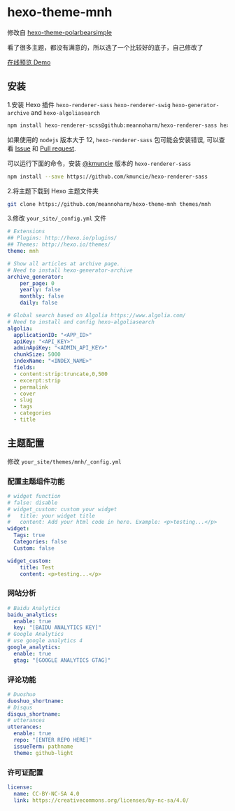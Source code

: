 # hexo-theme-mnh

修改自 [hexo-theme-polarbearsimple](https://github.com/henryhuang/hexo-theme-polarbearsimple)

看了很多主题，都没有满意的，所以选了一个比较好的底子，自己修改了

[在线预览 Demo](https://mnh.gao.tn)

## 安装

1.安装 Hexo 插件 `hexo-renderer-sass` `hexo-renderer-swig` `hexo-generator-archive` and `hexo-algoliasearch`

  ```bash
  npm install hexo-renderer-scss@github:meannoharm/hexo-renderer-sass hexo-renderer-swig hexo-generator-archive hexo-algoliasearch --save
  ```

  如果使用的 `nodejs` 版本大于 12, `hexo-renderer-sass` 包可能会安装错误, 可以查看 [Issue](https://github.com/knksmith57/hexo-renderer-sass/issues/43) 和 [Pull request](https://github.com/knksmith57/hexo-renderer-sass/pull/46).

  可以运行下面的命令，安装 [@kmuncie](https://github.com/kmuncie) 版本的 `hexo-renderer-sass` 

  ```bash
  npm install --save https://github.com/kmuncie/hexo-renderer-sass
  ```

2.将主题下载到 Hexo 主题文件夹

  ```bash
  git clone https://github.com/meannoharm/hexo-theme-mnh themes/mnh
  ```

3.修改 `your_site/_config.yml` 文件

```yaml
# Extensions
## Plugins: http://hexo.io/plugins/
## Themes: http://hexo.io/themes/
theme: mnh

# Show all articles at archive page.
# Need to install hexo-generator-archive
archive_generator:
    per_page: 0
    yearly: false
    monthly: false
    daily: false

# Global search based on Algolia https://www.algolia.com/
# Need to install and config hexo-algoliasearch
algolia:
  applicationID: "<APP_ID>"
  apiKey: "<API_KEY>"
  adminApiKey: "<ADMIN_API_KEY>"
  chunkSize: 5000
  indexName: "<INDEX_NAME>"
  fields:
  - content:strip:truncate,0,500
  - excerpt:strip
  - permalink
  - cover
  - slug
  - tags
  - categories
  - title
```

## 主题配置

修改 `your_site/themes/mnh/_config.yml`

### 配置主题组件功能

```yaml
# widget function
# false: disable
# widget_custom: custom your widget
#   title: your widget title
#   content: Add your html code in here. Example: <p>testing...</p>
widget:
  Tags: true
  Categories: false
  Custom: false

widget_custom:
    title: Test
    content: <p>testing...</p>
```

### 网站分析

```yaml
# Baidu Analytics
baidu_analytics:
  enable: true
  key: "[BAIDU ANALYTICS KEY]"
# Google Analytics
# use google analytics 4
google_analytics:
  enable: true
  gtag: "[GOOGLE ANALYTICS GTAG]"
```

### 评论功能

```yaml
# Duoshuo
duoshuo_shortname:
# Disqus
disqus_shortname:
# utterances
utterances:
  enable: true
  repo: "[ENTER REPO HERE]"
  issueTerm: pathname
  theme: github-light
```

### 许可证配置

```yaml
license:
  name: CC-BY-NC-SA 4.0
  link: https://creativecommons.org/licenses/by-nc-sa/4.0/
```
